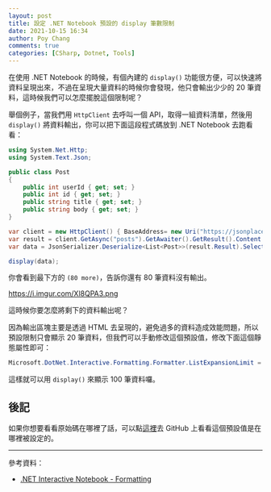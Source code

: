```yaml
---
layout: post
title: 設定 .NET Notebook 預設的 display 筆數限制
date: 2021-10-15 16:34
author: Poy Chang
comments: true
categories: [CSharp, Dotnet, Tools]
---
```


在使用 .NET Notebook 的時候，有個內建的 `display()` 功能很方便，可以快速將資料呈現出來，不過在呈現大量資料的時候你會發現，他只會輸出少少的 20 筆資料，這時候我們可以怎麼擺脫這個限制呢？

舉個例子，當我們用 `HttpClient` 去呼叫一個 API，取得一組資料清單，然後用 `display()` 將資料輸出，你可以把下面這段程式碼放到 .NET Notebook 去跑看看：

```csharp
using System.Net.Http;
using System.Text.Json;

public class Post
{
    public int userId { get; set; }
    public int id { get; set; }
    public string title { get; set; }
    public string body { get; set; }
}

var client = new HttpClient() { BaseAddress= new Uri("https://jsonplaceholder.typicode.com/") };
var result = client.GetAsync("posts").GetAwaiter().GetResult().Content.ReadAsStringAsync();
var data = JsonSerializer.Deserialize<List<Post>>(result.Result).Select(p=> new { User = p.userId });

display(data);
```

你會看到最下方的 `(80 more)`，告訴你還有 80 筆資料沒有輸出。

https://i.imgur.com/Xl8QPA3.png


這時候你要怎麼將剩下的資料輸出呢？

因為輸出區塊主要是透過 HTML 去呈現的，避免過多的資料造成效能問題，所以預設限制只會顯示 20 筆資料，但我們可以手動修改這個預設值，修改下面這個靜態屬性即可：

```csharp
Microsoft.DotNet.Interactive.Formatting.Formatter.ListExpansionLimit = 100;
```

這樣就可以用 `display()` 來顯示 100 筆資料囉。

## 後記

如果你想要看看原始碼在哪裡了話，可以點[這裡](https://github.com/dotnet/interactive/blob/main/src/Microsoft.DotNet.Interactive.Formatting/Formatter.cs#L122)去 GitHub 上看看這個預設值是在哪裡被設定的。

----------

參考資料：

* [.NET Interactive Notebook - Formatting](https://github.com/dotnet/interactive/blob/main/docs/formatting.md)
